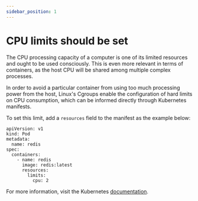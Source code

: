 ```yaml
---
sidebar_position: 1
---
```

# CPU limits should be set

The CPU processing capacity of a computer is one of its limited
resources and ought to be used consciously. This is even more relevant
in terms of containers, as the host CPU will be shared among multiple
complex processes.

In order to avoid a particular container from using too much processing
power from the host, Linux's Cgroups enable the configuration of hard
limits on CPU consumption, which can be informed directly through
Kubernetes manifests.

To set this limit, add a `resources` field to the manifest as the
example below:

```
apiVersion: v1
kind: Pod
metadata:
  name: redis
spec:
  containers:
    - name: redis
      image: redis:latest
      resources:
        limits:
          cpu: 2
```

For more information, visit the Kubernetes
[documentation](https://kubernetes.io/docs/tasks/configure-pod-container/assign-cpu-resource).

